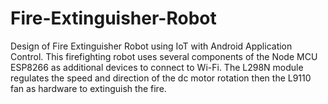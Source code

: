# Fire-Extinguisher-Robot
Design of Fire Extinguisher Robot using IoT with Android Application Control. This firefighting robot uses several components of the Node MCU ESP8266 as additional devices to connect to Wi-Fi. The L298N module regulates the speed and direction of the dc motor rotation then the L9110 fan as hardware to extinguish the fire.
